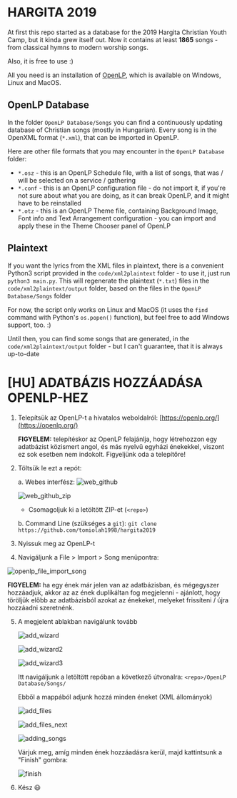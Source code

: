 # HARGITA 2019

At first this repo started as a database for the 2019 Hargita Christian Youth Camp, but it kinda grew itself out. Now it contains at least **1865** songs - from classical hymns to modern worship songs.

Also, it is free to use :)

All you need is an installation of [OpenLP](https://openlp.org/), which is available on Windows, Linux and MacOS.

## OpenLP Database

In the folder `OpenLP Database/Songs` you can find a continuously updating database of Christian songs (mostly in Hungarian). Every song is in the OpenXML format (`*.xml`), that can be imported in OpenLP.

Here are other file formats that you may encounter in the `OpenLP Database` folder:
- `*.osz` - this is an OpenLP Schedule file, with a list of songs, that was / will be selected on a service / gathering
- `*.conf` - this is an OpenLP configuration file - do not import it, if you're not sure about what you are doing, as it can break OpenLP, and it might have to be reinstalled
- `*.otz` - this is an OpenLP Theme file, containing Background Image, Font info and Text Arrangement configuration - you can import and apply these in the Theme Chooser panel of OpenLP

## Plaintext

If you want the lyrics from the XML files in plaintext, there is a convenient Python3 script provided in the `code/xml2plaintext` folder - to use it, just run `python3 main.py`. This will regenerate the plaintext (`*.txt`) files in the `code/xml2plaintext/output` folder, based on the files in the `OpenLP Database/Songs` folder

For now, the script only works on Linux and MacOS (it uses the `find` command with Python's `os.popen()` function), but feel free to add Windows support, too. :)

Until then, you can find some songs that are generated, in the `code/xml2plaintext/output` folder - but I can't guarantee, that it is always up-to-date

# [HU] ADATBÁZIS HOZZÁADÁSA OPENLP-HEZ

1. Telepítsük az OpenLP-t a hivatalos weboldalról: [https://openlp.org/](https://openlp.org/)

    **FIGYELEM:** telepítéskor az OpenLP felajánlja, hogy létrehozzon egy adatbázist közismert angol, és más nyelvű egyházi énekekkel, viszont ez sok esetben nem indokolt. Figyeljünk oda a telepítőre!

2. Töltsük le ezt a repót:

    a. Webes interfész:
      ![web_github](media/web_github.png)

      ![web_github_zip](media/web_github_zip.png)

      - Csomagoljuk ki a letöltött ZIP-et (`<repo>`)

    b. Command Line (szükséges a `git`):
      `git clone https://github.com/tomiolah1998/hargita2019`

3. Nyissuk meg az OpenLP-t

4. Navigáljunk a File > Import > Song menüpontra:

![openlp_file_import_song](media/openlp_file_import_song.png)

  **FIGYELEM:** ha egy ének már jelen van az adatbázisban, és mégegyszer hozzáadjuk, akkor az az ének duplikáltan fog megjelenni - ajánlott, hogy töröljük előbb az adatbázisból azokat az énekeket, melyeket frissíteni / újra hozzáadni szeretnénk.

5. A megjelent ablakban navigálunk tovább

    ![add_wizard](media/add_wizard.png)

    ![add_wizard2](media/add_wizard2.png)

    ![add_wizard3](media/add_wizard3.png)

    Itt navigáljunk a letöltött repóban a következő útvonalra:
    `<repo>/OpenLP Database/Songs/`

    Ebből a mappából adjunk hozzá minden éneket (XML állományok)

    ![add_files](media/add_files.png)

    ![add_files_next](media/add_files_next.png)

    ![adding_songs](media/adding_songs.png)

    Várjuk meg, amíg minden ének hozzáadásra kerül, majd kattintsunk a "Finish" gombra:

    ![finish](media/finish.png)

6. Kész 😃

